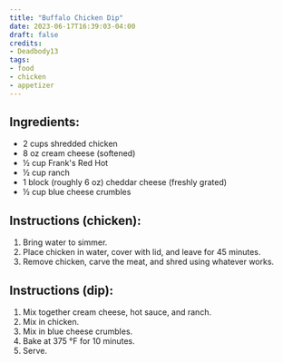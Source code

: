 ```yaml
---
title: "Buffalo Chicken Dip"
date: 2023-06-17T16:39:03-04:00
draft: false
credits:
- Deadbody13
tags:
- food
- chicken
- appetizer
---
```


## Ingredients:
- 2 cups shredded chicken
- 8 oz cream cheese (softened)
- &frac12; cup Frank's Red Hot
- &frac12; cup ranch
- 1 block (roughly 6 oz) cheddar cheese (freshly grated)
- &frac12; cup blue cheese crumbles

## Instructions (chicken):
1. Bring water to simmer.
2. Place chicken in water, cover with lid, and leave for 45 minutes. 
3. Remove chicken, carve the meat, and shred using whatever works.

## Instructions (dip):
1. Mix together cream cheese, hot sauce, and ranch.
2. Mix in chicken.
3. Mix in blue cheese crumbles.
4. Bake at 375 °F for 10 minutes.
5. Serve.
